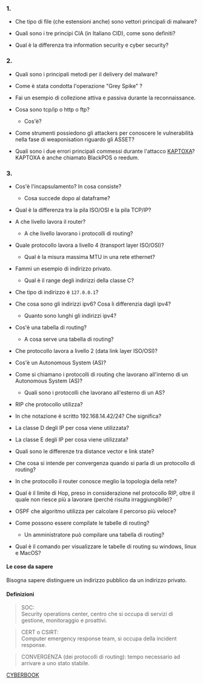### 1.
- Che tipo di file (che estensioni anche) sono vettori principali di malware?

- Quali sono i tre principi CIA (in Italiano CID), come sono definiti?

- Qual è la differenza tra information security e cyber security?


### 2.
- Quali sono i principali metodi per il delivery del malware?

- Come è stata condotta l'operazione "Grey Spike" ?

- Fai un esempio di collezione attiva e passiva durante la reconnaissance.

- Cosa sono tcp/ip o http o ftp?  
  - Cos'è?

- Come strumenti possiedono gli attackers per conoscere le vulnerabilità nella fase di weaponisation riguardo gli ASSET? 

- Quali sono i due errori principali commessi durante l'attacco [KAPTOXA][kaptoxa]?
KAPTOXA è anche chiamato BlackPOS o reedum.


### 3.
- Cos'è l'incapsulamento? In cosa consiste?  
  - Cosa succede dopo al dataframe?

- Qual è la differenza tra la pila ISO/OSI e la pila TCP/IP?

- A che livello lavora il router?  
  - A che livello lavorano i protocolli di routing?

- Quale protocollo lavora a livello 4 (transport layer ISO/OSI)?  
  - Qual è la misura massima MTU in una rete ethernet?

- Fammi un esempio di indirizzo privato.  
  - Qual è il range degli indirizzi della classe C?

- Che tipo di indirizzo è `127.0.0.1`?

- Che cosa sono gli indirizzi ipv6? Cosa li differenzia dagli ipv4?  
  - Quanto sono lunghi gli indirizzi ipv4?

- Cos'è una tabella di routing?  
  - A cosa serve una tabella di routing?

- Che protocollo lavora a livello 2 (data link layer ISO/OSI)?

- Cos'è un Autonomous System (AS)?

- Come si chiamano i protocolli di routing che lavorano all'interno di un Autonomous System (AS)?  
  - Quali sono i protocolli che lavorano all'esterno di un AS?

- RIP che protocollo utilizza?

- In che notazione è scritto 192.168.14.42/24? Che significa?

- La classe D degli IP per cosa viene utilizzata?

- La classe E degli IP per cosa viene utilizzata?

- Quali sono le differenze tra distance vector e link state?

- Che cosa si intende per convergenza quando si parla di un protocollo di routing?

- In che protocollo il router conosce meglio la topologia della rete?

- Qual è il limite di Hop, preso in considerazione nel protocollo RIP, oltre il quale non riesce più a lavorare (perché risulta irraggiungibile)?

- OSPF che algoritmo utilizza per calcolare il percorso più veloce?

- Come possono essere compilate le tabelle di routing? 
  - Un amministratore può compilare una tabella di routing?

- Qual è il comando per visualizzare le tabelle di routing su windows, linux e MacOS?

#### Le cose da sapere
Bisogna sapere distinguere un indirizzo pubblico da un indirizzo privato.  
 

#### Definizioni
> SOC:  
Security operations center, centro che si occupa di servizi di gestione, monitoraggio e proattivi.

> CERT o CSIRT:  
Computer emergency response team, si occupa della incident response.

> CONVERGENZA (dei protocolli di routing):
tempo necessario ad arrivare a uno stato stabile.


[kaptoxa]: https://en.wikipedia.org/wiki/BlackPOS_Malware

[CYBERBOOK](https://www.sicurezzanazionale.gov.it/sisr.nsf/wp-content/uploads/2019/04/Cyberbook.pdf)

